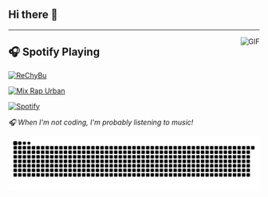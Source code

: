## Hi there 👋

---

<img align="right" alt="GIF" height="170px" src="https://media.giphy.com/media/J5B1Y8QZnzXXbLQIBu/giphy.gif" />

## :headphones: Spotify Playing

[![ReChyBu](https://img.shields.io/badge/Programming%20Music-%231DB954.svg?&style=for-the-badge&logo=spotify&logoColor=white)](https://open.spotify.com/playlist/5UXxbkxYCP0YdtbNygsd3T)

[![Mix Rap Urban](https://img.shields.io/badge/Programming%20Music-%231DB954.svg?&style=for-the-badge&logo=spotify&logoColor=white)](https://open.spotify.com/playlist/4k30G0PzdIsoF9jLqCDHrf)

[![Spotify](https://novatorem-drab-theta.vercel.app/api/spotify?background_color=1a1a1a&border_color=1db954&border_radius=10)](https://open.spotify.com/user/31tcjgii7hk7qmg56u5mmxbarcmi)

*🎧 When I'm not coding, I'm probably listening to music!*


<p align="center">
  <img src="https://github.com/StefanosSt/StefanosSt/blob/main/github-user-contribution.svg" alt="snake">
</p>
